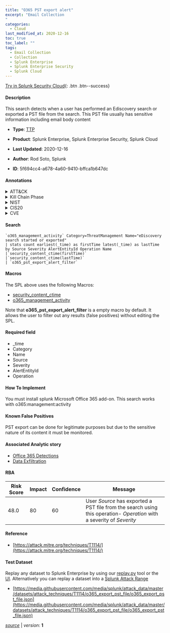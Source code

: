 ```yaml
---
title: "O365 PST export alert"
excerpt: "Email Collection
"
categories:
  - Cloud
last_modified_at: 2020-12-16
toc: true
toc_label: ""
tags:
  - Email Collection
  - Collection
  - Splunk Enterprise
  - Splunk Enterprise Security
  - Splunk Cloud
---
```




[Try in Splunk Security Cloud](https://www.splunk.com/en_us/products/cyber-security.html){: .btn .btn--success}

#### Description

This search detects when a user has performed an Ediscovery search or exported a PST file from the search. This PST file usually has sensitive information including email body content

- **Type**: [TTP](https://github.com/splunk/security_content/wiki/Detection-Analytic-Types)
- **Product**: Splunk Enterprise, Splunk Enterprise Security, Splunk Cloud

- **Last Updated**: 2020-12-16
- **Author**: Rod Soto, Splunk
- **ID**: 5f694cc4-a678-4a60-9410-bffca1b647dc


#### Annotations

<details>
  <summary>ATT&CK</summary>

<div markdown="1">


| ID             | Technique        |  Tactic             |
| -------------- | ---------------- |-------------------- |
| [T1114](https://attack.mitre.org/techniques/T1114/) | Email Collection | Collection |

</div>
</details>


<details>
  <summary>Kill Chain Phase</summary>

<div markdown="1">

* Exploitation


</div>
</details>


<details>
  <summary>NIST</summary>

<div markdown="1">



</div>
</details>

<details>
  <summary>CIS20</summary>

<div markdown="1">



</div>
</details>

<details>
  <summary>CVE</summary>

<div markdown="1">


</div>
</details>

#### Search

```
`o365_management_activity` Category=ThreatManagement Name="eDiscovery search started or exported" 
| stats count earliest(_time) as firstTime latest(_time) as lastTime by Source Severity AlertEntityId Operation Name 
|`security_content_ctime(firstTime)` 
|`security_content_ctime(lastTime)` 
| `o365_pst_export_alert_filter`
```

#### Macros
The SPL above uses the following Macros:
* [security_content_ctime](https://github.com/splunk/security_content/blob/develop/macros/security_content_ctime.yml)
* [o365_management_activity](https://github.com/splunk/security_content/blob/develop/macros/o365_management_activity.yml)

Note that **o365_pst_export_alert_filter** is a empty macro by default. It allows the user to filter out any results (false positives) without editing the SPL.

#### Required field
* _time
* Category
* Name
* Source
* Severity
* AlertEntityId
* Operation


#### How To Implement
You must install splunk Microsoft Office 365 add-on. This search works with o365:management:activity

#### Known False Positives
PST export can be done for legitimate purposes but due to the sensitive nature of its content it must be monitored.

#### Associated Analytic story
* [Office 365 Detections](/stories/office_365_detections)
* [Data Exfiltration](/stories/data_exfiltration)




#### RBA

| Risk Score  | Impact      | Confidence   | Message      |
| ----------- | ----------- |--------------|--------------|
| 48.0 | 80 | 60 | User $Source$ has exported a PST file from the search using this operation- $Operation$ with a severity of $Severity$ |


#### Reference

* [https://attack.mitre.org/techniques/T1114/](https://attack.mitre.org/techniques/T1114/)



#### Test Dataset
Replay any dataset to Splunk Enterprise by using our [replay.py](https://github.com/splunk/attack_data#using-replaypy) tool or the [UI](https://github.com/splunk/attack_data#using-ui).
Alternatively you can replay a dataset into a [Splunk Attack Range](https://github.com/splunk/attack_range#replay-dumps-into-attack-range-splunk-server)


* [https://media.githubusercontent.com/media/splunk/attack_data/master/datasets/attack_techniques/T1114/o365_export_pst_file/o365_export_pst_file.json](https://media.githubusercontent.com/media/splunk/attack_data/master/datasets/attack_techniques/T1114/o365_export_pst_file/o365_export_pst_file.json)



[*source*](https://github.com/splunk/security_content/tree/develop/detections/cloud/o365_pst_export_alert.yml) \| *version*: **1**